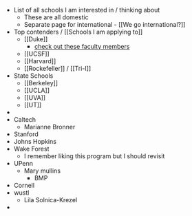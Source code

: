 - List of all schools I am interested in / thinking about
	- These are all domestic
	- Separate page for international - [[We go international?]]
- Top contenders / [[Schools I am applying to]]
	- [[Duke]]
		- [check out these faculty members](https://sites.duke.edu/dukeregenerationcenter/affiliated-faculty/)
	- [[UCSF]]
	- [[Harvard]]
	- [[Rockefeller]] / [[Tri-I]]
- State Schools
	- [[Berkeley]]
	- [[UCLA]]
	- [[UVA]]
	- [[UT]]
-
- Caltech
	- Marianne Bronner
- Stanford
- Johns Hopkins
- Wake Forest
	- I remember liking this program but I should revisit
- UPenn
	- Mary mullins
		- BMP
- Cornell
- wustl
	- Lila Solnica-Krezel
-